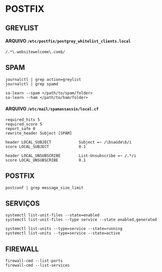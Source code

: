 # POSTFIX

## GREYLIST

#### ARQUIVO `/etc/postfix/postgrey_whitelist_clients.local`

```
/.*\.websitewelcome\.com$/
```

## SPAM

```
journalctl | grep action=greylist
journalctl | grep spamd

sa-learn --spam </path/to/spam/folder>
sa-learn --ham </path/to/ham/folder>
```

#### ARQUIVO `/etc/mail/spamassassin/local.cf`

```
required_hits 5
required_score 5
report_safe 0
rewrite_header Subject [SPAM]

header LOCAL_SUBJECT            Subject =~ /\bsaúde\b/i
score LOCAL_SUBJECT             0.1

header LOCAL_UNSUBSCRIBE        List-Unsubscribe =~ /.*/i
score LOCAL_UNSUBSCRIBE         0.1
```

## POSTFIX

`postconf | grep message_size_limit`

## SERVIÇOS

```
systemctl list-unit-files --state=enabled
systemctl list-unit-files --type service --state enabled,generated

systemctl list-units --type=service --state=running
systemctl list-units --type=service --state=active
```

## FIREWALL

```
firewall-cmd --list-ports
firewall-cmd --list-services
```
